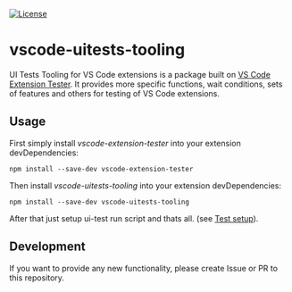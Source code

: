 [![License](https://img.shields.io/badge/license-Apache%202.0-blue.svg)]()

# vscode-uitests-tooling
UI Tests Tooling for VS Code extensions is a package built on [VS Code Extension Tester](https://github.com/jrichter1/vscode-extension-tester). It provides more specific functions, wait conditions, sets of features and others for testing of VS Code extensions.

## Usage
First simply install _vscode-extension-tester_ into your extension devDependencies:

```
npm install --save-dev vscode-extension-tester
```

Then install _vscode-uitests-tooling_ into your extension devDependencies:

```
npm install --save-dev vscode-uitests-tooling
```

After that just setup ui-test run script and thats all. (see [Test setup](https://github.com/jrichter1/vscode-extension-tester/wiki/Test-Setup)).

## Development
If you want to provide any new functionality, please create Issue or PR to this repository.